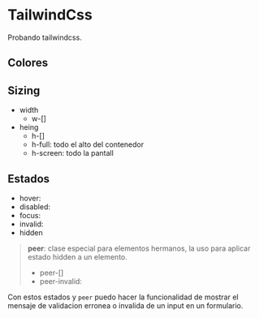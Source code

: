 # TailwindCss

Probando tailwindcss.

## Colores

## Sizing
- width
  - w-[]
- heing
  - h-[]
  - h-full: todo el alto del contenedor
  - h-screen: todo la pantall

## Estados
- hover:
- disabled:
- focus:
- invalid:
- hidden
> **peer**: clase especial para elementos hermanos, la uso para aplicar estado hidden a un elemento.
  > - peer-[]
  > - peer-invalid:

Con estos estados y `peer` puedo hacer la funcionalidad de mostrar el mensaje de validacion erronea o invalida de un input en un formulario.